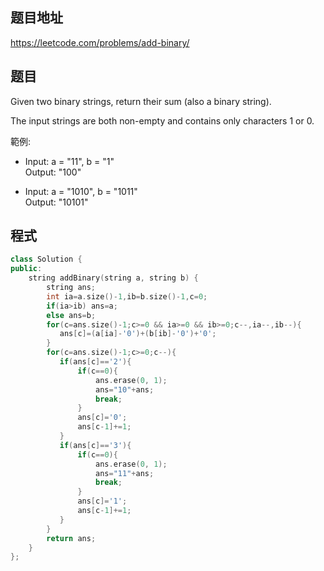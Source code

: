 ## 题目地址

https://leetcode.com/problems/add-binary/

## 题目

Given two binary strings, return their sum (also a binary string).

The input strings are both non-empty and contains only characters 1 or 0.

範例:

* Input: a = "11", b = "1"  
  Output: "100"

* Input: a = "1010", b = "1011"   
  Output: "10101"

## 程式
```cpp
class Solution {
public:
    string addBinary(string a, string b) {
        string ans;
        int ia=a.size()-1,ib=b.size()-1,c=0;
        if(ia>ib) ans=a;
        else ans=b;
        for(c=ans.size()-1;c>=0 && ia>=0 && ib>=0;c--,ia--,ib--){
           ans[c]=(a[ia]-'0')+(b[ib]-'0')+'0'; 
        }
        for(c=ans.size()-1;c>=0;c--){
           if(ans[c]=='2'){
               if(c==0){
                   ans.erase(0, 1);
                   ans="10"+ans;
                   break;
               }
               ans[c]='0';
               ans[c-1]+=1;
           }
           if(ans[c]=='3'){
               if(c==0){
                   ans.erase(0, 1);
                   ans="11"+ans;
                   break;
               }
               ans[c]='1';
               ans[c-1]+=1;
           }
        }
        return ans;
    }
};
```


